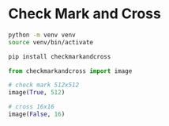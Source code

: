 # Check Mark and Cross
```bash
python -m venv venv
source venv/bin/activate

pip install checkmarkandcross
```

```python
from checkmarkandcross import image

# check mark 512x512
image(True, 512)

# cross 16x16
image(False, 16)
```
